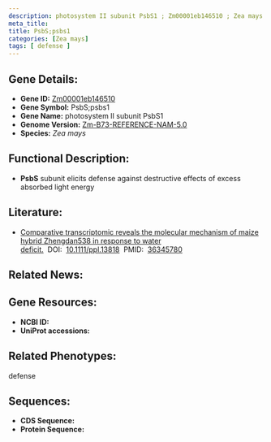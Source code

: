 ```yaml
---
description: photosystem II subunit PsbS1 ; Zm00001eb146510 ; Zea mays
meta_title:
title: PsbS;psbs1
categories: [Zea mays]
tags: [ defense ]
---
```


## Gene Details:
- **Gene ID:**	[Zm00001eb146510]()
- **Gene Symbol:** PsbS;psbs1
- **Gene Name:** photosystem II subunit PsbS1
- **Genome Version:** [Zm-B73-REFERENCE-NAM-5.0]()
- **Species:** *Zea mays*

## Functional Description:
   - **PsbS** subunit elicits defense against destructive effects of excess absorbed light energy

## Literature:
   - [Comparative transcriptomic reveals the molecular mechanism of maize hybrid Zhengdan538 in response to water deficit.]( https://onlinelibrary.wiley.com/doi/full/10.1111/ppl.13818)&nbsp;&nbsp;DOI:&nbsp;&nbsp;[10.1111/ppl.13818](https://onlinelibrary.wiley.com/doi/full/10.1111/ppl.13818)&nbsp;&nbsp;PMID:&nbsp;&nbsp;[36345780](https://pubmed.ncbi.nlm.nih.gov/36345780/)

## Related News:

## Gene Resources:
- **NCBI ID:** [](https://www.ncbi.nlm.nih.gov/gene/?term=)
- **UniProt accessions:** [](https://www.uniprot.org/uniprotkb//entry)

## Related Phenotypes:
defense

## Sequences:
- **CDS Sequence:**
- **Protein Sequence:**
